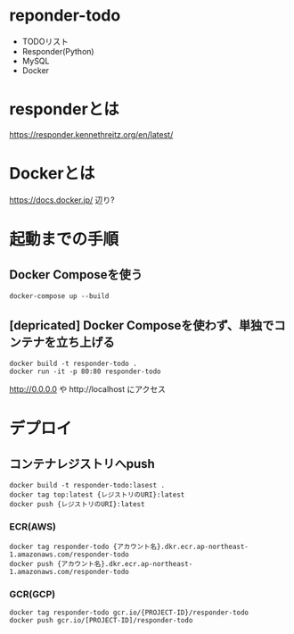 
# reponder-todo

 - TODOリスト
 - Responder(Python)
 - MySQL
 - Docker

# responderとは

https://responder.kennethreitz.org/en/latest/

# Dockerとは

https://docs.docker.jp/ 辺り?

# 起動までの手順

## Docker Composeを使う
```
docker-compose up --build
```

## [depricated] Docker Composeを使わず、単独でコンテナを立ち上げる

```
docker build -t responder-todo .
docker run -it -p 80:80 responder-todo
```

http://0.0.0.0 や http://localhost にアクセス

# デプロイ

## コンテナレジストリへpush
```
docker build -t responder-todo:lasest .
docker tag top:latest {レジストリのURI}:latest
docker push {レジストリのURI}:latest
```

### ECR(AWS)
```
docker tag responder-todo {アカウント名}.dkr.ecr.ap-northeast-1.amazonaws.com/responder-todo
docker push {アカウント名}.dkr.ecr.ap-northeast-1.amazonaws.com/responder-todo
```

### GCR(GCP)
```
docker tag responder-todo gcr.io/{PROJECT-ID}/responder-todo
docker push gcr.io/[PROJECT-ID]/responder-todo
```
